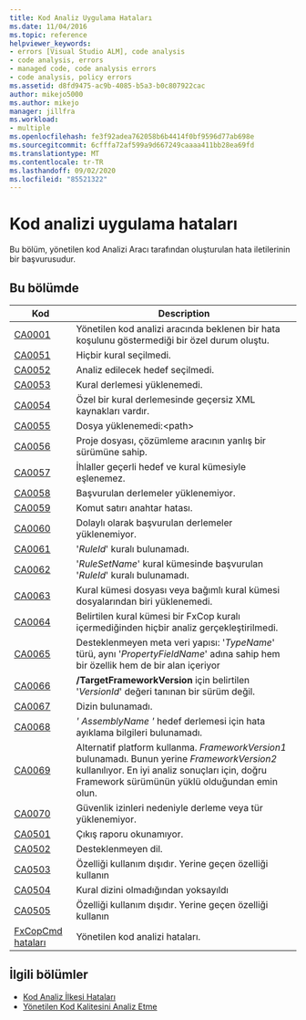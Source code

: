```yaml
---
title: Kod Analiz Uygulama Hataları
ms.date: 11/04/2016
ms.topic: reference
helpviewer_keywords:
- errors [Visual Studio ALM], code analysis
- code analysis, errors
- managed code, code analysis errors
- code analysis, policy errors
ms.assetid: d8fd9475-ac9b-4085-b5a3-b0c807922cac
author: mikejo5000
ms.author: mikejo
manager: jillfra
ms.workload:
- multiple
ms.openlocfilehash: fe3f92adea762058b6b4414f0bf9596d77ab698e
ms.sourcegitcommit: 6cfffa72af599a9d667249caaaa411bb28ea69fd
ms.translationtype: MT
ms.contentlocale: tr-TR
ms.lasthandoff: 09/02/2020
ms.locfileid: "85521322"
---
```

# <a name="code-analysis-application-errors"></a>Kod analizi uygulama hataları

Bu bölüm, yönetilen kod Analizi Aracı tarafından oluşturulan hata iletilerinin bir başvurusudur.

## <a name="in-this-section"></a>Bu bölümde

|Kod|Description|
|-|-|
|[CA0001](ca0001.md)|Yönetilen kod analizi aracında beklenen bir hata koşulunu göstermediği bir özel durum oluştu.|
|[CA0051](ca0051.md)|Hiçbir kural seçilmedi.|
|[CA0052](ca0052.md)|Analiz edilecek hedef seçilmedi.|
|[CA0053](ca0053.md)|Kural derlemesi yüklenemedi.|
|[CA0054](ca0054.md)|Özel bir kural derlemesinde geçersiz XML kaynakları vardır.|
|[CA0055](ca0055.md)|Dosya yüklenemedi:\<path>|
|[CA0056](ca0056.md)|Proje dosyası, çözümleme aracının yanlış bir sürümüne sahip.|
|[CA0057](ca0057.md)|İhlaller geçerli hedef ve kural kümesiyle eşlenemez.|
|[CA0058](ca0058.md)|Başvurulan derlemeler yüklenemiyor.|
|[CA0059](ca0059.md)|Komut satırı anahtar hatası.|
|[CA0060](ca0060.md)|Dolaylı olarak başvurulan derlemeler yüklenemiyor.|
|[CA0061](ca0061.md)|'*RuleId*' kuralı bulunamadı.|
|[CA0062](ca0062.md)|'*RuleSetName*' kural kümesinde başvurulan '*RuleId*' kuralı bulunamadı.|
|[CA0063](ca0063.md)|Kural kümesi dosyası veya bağımlı kural kümesi dosyalarından biri yüklenemedi.|
|[CA0064](ca0064.md)|Belirtilen kural kümesi bir FxCop kuralı içermediğinden hiçbir analiz gerçekleştirilmedi.|
|[CA0065](ca0065.md)|Desteklenmeyen meta veri yapısı: '*TypeName*' türü, aynı '*PropertyFieldName*' adına sahip hem bir özellik hem de bir alan içeriyor|
|[CA0066](ca0066.md)|**/TargetFrameworkVersion** için belirtilen '*VersionId*' değeri tanınan bir sürüm değil.|
|[CA0067](ca0067.md)|Dizin bulunamadı.|
|[CA0068](ca0068.md)|*' AssemblyName '* hedef derlemesi için hata ayıklama bilgileri bulunamadı.|
|[CA0069](ca0069.md)|Alternatif platform kullanma. *FrameworkVersion1* bulunamadı. Bunun yerine *FrameworkVersion2* kullanılıyor. En iyi analiz sonuçları için, doğru Framework sürümünün yüklü olduğundan emin olun.|
|[CA0070](ca0070.md)|Güvenlik izinleri nedeniyle derleme veya tür yüklenemiyor.|
|[CA0501](ca0501.md)|Çıkış raporu okunamıyor.|
|[CA0502](ca0502.md)|Desteklenmeyen dil.|
|[CA0503](ca0503.md)|Özelliği kullanım dışıdır. Yerine geçen özelliği kullanın|
|[CA0504](ca0504.md)|Kural dizini olmadığından yoksayıldı|
|[CA0505](ca0505.md)|Özelliği kullanım dışıdır. Yerine geçen özelliği kullanın|
|[FxCopCmd hataları](fxcopcmd-errors.md)|Yönetilen kod analizi hataları.|

## <a name="related-sections"></a>İlgili bölümler

- [Kod Analiz İlkesi Hataları](../code-quality/code-analysis-policy-errors.md)
- [Yönetilen Kod Kalitesini Analiz Etme](../code-quality/code-analysis-for-managed-code-overview.md)
